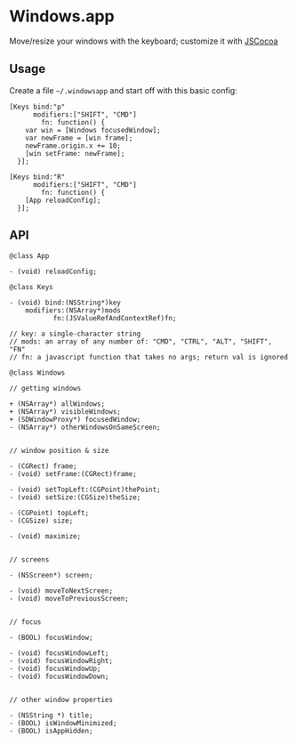 # Windows.app

Move/resize your windows with the keyboard; customize it with [JSCocoa](https://github.com/parmanoir/jscocoa/)

## Usage

Create a file `~/.windowsapp` and start off with this basic config:

```objc
[Keys bind:"p"
      modifiers:["SHIFT", "CMD"]
        fn: function() {
    var win = [Windows focusedWindow];
    var newFrame = [win frame];
    newFrame.origin.x += 10;
    [win setFrame: newFrame];
  }];

[Keys bind:"R"
      modifiers:["SHIFT", "CMD"]
        fn: function() {
    [App reloadConfig];
  }];
```

## API

```objc
@class App

- (void) reloadConfig;
```

```objc
@class Keys

- (void) bind:(NSString*)key
    modifiers:(NSArray*)mods
           fn:(JSValueRefAndContextRef)fn;

// key: a single-character string
// mods: an array of any number of: "CMD", "CTRL", "ALT", "SHIFT", "FN"
// fn: a javascript function that takes no args; return val is ignored
```

```objc
@class Windows

// getting windows

+ (NSArray*) allWindows;
+ (NSArray*) visibleWindows;
+ (SDWindowProxy*) focusedWindow;
- (NSArray*) otherWindowsOnSameScreen;


// window position & size

- (CGRect) frame;
- (void) setFrame:(CGRect)frame;

- (void) setTopLeft:(CGPoint)thePoint;
- (void) setSize:(CGSize)theSize;

- (CGPoint) topLeft;
- (CGSize) size;

- (void) maximize;


// screens

- (NSScreen*) screen;

- (void) moveToNextScreen;
- (void) moveToPreviousScreen;


// focus

- (BOOL) focusWindow;

- (void) focusWindowLeft;
- (void) focusWindowRight;
- (void) focusWindowUp;
- (void) focusWindowDown;


// other window properties

- (NSString *) title;
- (BOOL) isWindowMinimized;
- (BOOL) isAppHidden;
```
